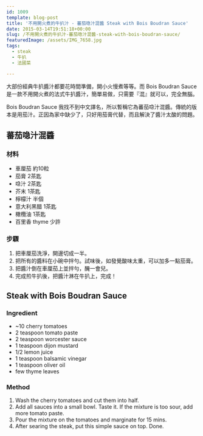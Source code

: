 ```yaml
---
id: 1009
template: blog-post
title: '不用開火煮的牛扒汁 - 蕃茄喼汁混醬 Steak with Bois Boudran Sauce'
date: 2015-03-14T19:51:18+00:00
slug: /不用開火煮的牛扒汁-蕃茄喼汁混醬-steak-with-bois-boudran-sauce/
featuredImage: /assets/IMG_7658.jpg
tags:
  - steak
  - 牛扒
  - 法國菜

---
```


大部份經典牛扒醬汁都要花時間準備，開小火慢煮等等。而 Bois Boudran Sauce 是一款不用開火煮的法式牛扒醬汁，簡單易做，只需要『混』就可以，完全無腦。

<!--more-->

Bois Boudran Sauce 我找不到中文譯名，所以暫稱它為蕃茄喼汁混醬。傳統的版本是用茄汁。正因為家中缺少了，只好用茄膏代替，而且解決了醬汁太酸的問題。

## 蕃茄喼汁混醬

### 材料

* 車厘茄 約10粒
* 茄膏 2茶匙
* 喼汁 2茶匙
* 芥末 1茶匙
* 檸檬汁 半個
* 意大利黑醋 1茶匙
* 橄欖油 1茶匙
* 百里香 thyme 少許

### 步驟

  1. 把車厘茄洗淨，開邊切成一半。
  2. 把所有的醬料在小碗中拌勻。試味後，如發覺酸味太重，可以加多一點茄膏。
  3. 把醬汁倒在車厘茄上並拌勻，醃一會兒。
  4. 完成煎牛扒後，把醬汁淋在牛扒上，完成！ 


## Steak with Bois Boudran Sauce

### Ingredient

* ~10 cherry tomatoes
* 2 teaspoon tomato paste
* 2 teaspoon worcester sauce
* 1 teaspoon dijon mustard
* 1/2 lemon juice
* 1 teaspoon balsamic vinegar
* 1 teaspoon oliver oil
* few thyme leaves

### Method

  1. Wash the cherry tomatoes and cut them into half.
  2. Add all sauces into a small bowl. Taste it. If the mixture is too sour, add more tomato paste.
  3. Pour the mixture on the tomatoes and marginate for 15 mins.
  4. After searing the steak, put this simple sauce on top. Done.
